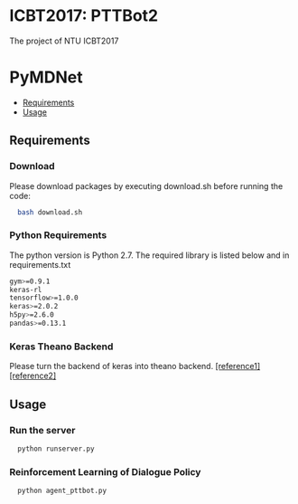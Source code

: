 # ICBT2017: PTTBot2
The project of NTU ICBT2017

# PyMDNet
* [Requirements](#requirements)
* [Usage](#usage)


## Requirements
### Download
Please download packages by executing download.sh before running the code:
```bash
  bash download.sh
```

### Python Requirements
The python version is Python 2.7.
The required library is listed below and in requirements.txt
```bash
gym>=0.9.1
keras-rl
tensorflow>=1.0.0
keras>=2.0.2
h5py>=2.6.0
pandas>=0.13.1
```

### Keras Theano Backend
Please turn the backend of keras into theano backend. [[reference1]](https://stackoverflow.com/questions/42177658/how-to-switch-backend-with-keras-from-tensionflow-to-theano)[[reference2]](https://keras.io/backend/)

## Usage
### Run the server
```bash
  python runserver.py
```

### Reinforcement Learning of Dialogue Policy
```bash
  python agent_pttbot.py
```

